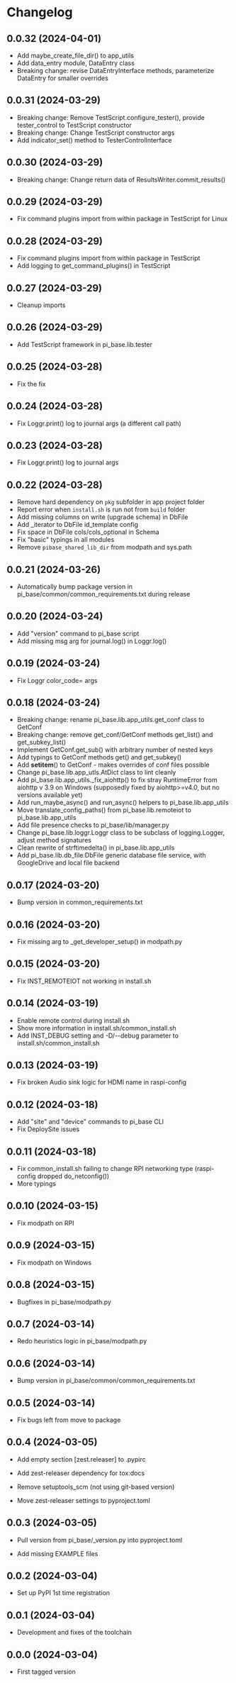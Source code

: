 # Changelog

## 0.0.32 (2024-04-01)

* Add maybe_create_file_dir() to app_utils
* Add data_entry module, DataEntry class
* Breaking change: revise DataEntryInterface methods, parameterize DataEntry for smaller overrides

## 0.0.31 (2024-03-29)

* Breaking change: Remove TestScript.configure_tester(), provide tester_control to TestScript constructor
* Breaking change: Change TestScript constructor args
* Add indicator_set() method to TesterControlInterface

## 0.0.30 (2024-03-29)

* Breaking change: Change return data of ResultsWriter.commit_results()

## 0.0.29 (2024-03-29)

* Fix command plugins import from within package in TestScript for Linux

## 0.0.28 (2024-03-29)

* Fix command plugins import from within package in TestScript
* Add logging to get_command_plugins() in TestScript

## 0.0.27 (2024-03-29)

* Cleanup imports

## 0.0.26 (2024-03-29)

* Add TestScript framework in pi_base.lib.tester

## 0.0.25 (2024-03-28)

* Fix the fix

## 0.0.24 (2024-03-28)

* Fix Loggr.print() log to journal args (a different call path)

## 0.0.23 (2024-03-28)

* Fix Loggr.print() log to journal args

## 0.0.22 (2024-03-28)

* Remove hard dependency on `pkg` subfolder in app project folder
* Report error when `install.sh` is run not from `build` folder
* Add missing columns on write (upgrade schema) in DbFile
* Add _iterator to DbFile id_template config
* Fix space in DbFile cols/cols_optional in Schema
* Fix "basic" typings in all modules
* Remove `pibase_shared_lib_dir` from modpath and sys.path

## 0.0.21 (2024-03-26)

* Automatically bump package version in pi_base/common/common_requirements.txt during release

## 0.0.20 (2024-03-24)

* Add "version" command to pi_base script
* Add missing msg arg for journal.log() in Loggr.log()

## 0.0.19 (2024-03-24)

* Fix Loggr color_code= args

## 0.0.18 (2024-03-24)

* Breaking change: rename pi_base.lib.app_utils.get_conf class to GetConf
* Breaking change: remove get_conf/GetConf methods get_list() and get_subkey_list()
* Implement GetConf.get_sub() with arbitrary number of nested keys
* Add typings to GetConf methods get() and get_subkey()
* Add __setitem__() to GetConf - makes overrides of conf files possible
* Change pi_base.lib.app_utls.AtDict class to lint cleanly
* Add pi_base.lib.app_utils._fix_aiohttp() to fix stray RuntimeError from aiohttp v 3.9 on Windows (supposedly fixed by aiohttp>=v4.0, but no versions available yet)
* Add run_maybe_async() and run_async() helpers to pi_base.lib.app_utils
* Move translate_config_paths() from pi_base.lib.remoteiot to pi_base.lib.app_utils
* Add file presence checks to pi_base/lib/manager.py
* Change pi_base.lib.loggr.Loggr class to be subclass of logging.Logger, adjust method signatures
* Clean rewrite of strftimedelta() in pi_base.lib.app_utils
* Add pi_base.lib.db_file.DbFile generic database file service, with GoogleDrive and local file backend

## 0.0.17 (2024-03-20)

* Bump version in common_requirements.txt

## 0.0.16 (2024-03-20)

* Fix missing arg to _get_developer_setup() in modpath.py

## 0.0.15 (2024-03-20)

* Fix INST_REMOTEIOT not working in install.sh

## 0.0.14 (2024-03-19)

* Enable remote control during install.sh
* Show more information in install.sh/common_install.sh
* Add INST_DEBUG setting and -D/--debug parameter to install.sh/common_install.sh

## 0.0.13 (2024-03-19)

* Fix broken Audio sink logic for HDMI name in raspi-config

## 0.0.12 (2024-03-18)

* Add "site" and "device" commands to pi_base CLI
* Fix DeploySite issues

## 0.0.11 (2024-03-18)

* Fix common_install.sh failing to change RPI networking type (raspi-config dropped do_netconfig())
* More typings

## 0.0.10 (2024-03-15)

* Fix modpath on RPI

## 0.0.9 (2024-03-15)

* Fix modpath on Windows

## 0.0.8 (2024-03-15)

* Bugfixes in pi_base/modpath.py

## 0.0.7 (2024-03-14)

* Redo heuristics logic in pi_base/modpath.py

## 0.0.6 (2024-03-14)

* Bump version in pi_base/common/common_requirements.txt

## 0.0.5 (2024-03-14)

* Fix bugs left from move to package

## 0.0.4 (2024-03-05)

* Add empty section [zest.releaser] to .pypirc

* Add zest-releaser dependency for tox:docs

* Remove setuptools_scm (not using git-based version)

* Move zest-releaser settings to pyproject.toml

## 0.0.3 (2024-03-05)

* Pull version from pi_base/_version.py into pyproject.toml

* Add missing EXAMPLE files

## 0.0.2 (2024-03-04)

* Set up PyPI 1st time registration

## 0.0.1 (2024-03-04)

* Development and fixes of the toolchain

## 0.0.0 (2024-03-04)

* First tagged version
